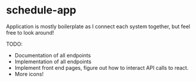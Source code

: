 # schedule-app

Application is mostly boilerplate as I connect each system together, but feel free to look around!

TODO:
- Documentation of all endpoints
- Implementation of all endpoints
- Implement front end pages, figure out how to interact API calls to react.
- More icons!